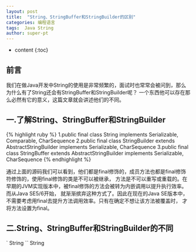 ```yaml
---
layout: post
title:  "String、StringBuffer和StringBuilder的区别"
categories: 编程语言
tags:  Java String  
author: super-pt
---
```


* content
{:toc}
## 前言

  我们在做Java开发中String的使用是非常频繁的，面试时也常常会被问到，那么为什么有了String还会有StringBuffer和StringBuilder呢？
一个东西他可以存在那么必然有它的意义，这篇文章就会讲述他们的不同。





## 一.了解String、StringBuffer和StringBuilder

{% highlight ruby %}
1.public final class String implements Serializable, Comparable<String>, CharSequence 
2.public final class StringBuilder extends AbstractStringBuilder implements Serializable, CharSequence
3.public final class StringBuffer extends AbstractStringBuilder implements Serializable, CharSequence
{% endhighlight %}

  通过上面的源码我们可以看到，他们都是final修饰的，成员方法也都是final修饰符修饰的，使用final修饰的类是不可以被继承，
方法是不可以重写或重载的。在早期的JVM实现版本中，被final修饰的方法会被转为内嵌调用以提升执行效率。而从Java SE5/6开始，
就渐渐摈弃这种方式了。因此在现在的Java SE版本中，不需要考虑用final去提升方法调用效率。只有在确定不想让该方法被覆盖时，
才将方法设置为final。


## 二.String、StringBuffer和StringBuilder的不同
` String
`` String
``` String
